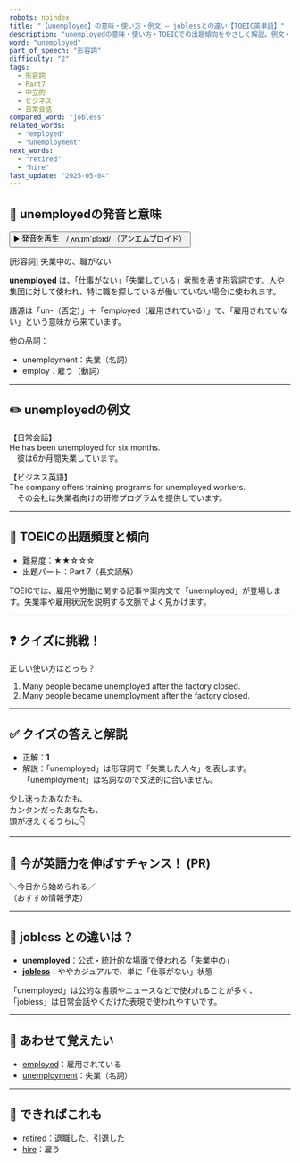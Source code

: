 ```yaml
---
robots: noindex
title: "【unemployed】の意味・使い方・例文 ― joblessとの違い【TOEIC英単語】"
description: "unemployedの意味・使い方・TOEICでの出題傾向をやさしく解説。例文・クイズ付きでjoblessとの違いもわかりやすく学べます。"
word: "unemployed"
part_of_speech: "形容詞"
difficulty: "2"
tags:
  - 形容詞
  - Part7
  - 中立的
  - ビジネス
  - 日常会話
compared_word: "jobless"
related_words:
  - "employed"
  - "unemployment"
next_words:
  - "retired"
  - "hire"
last_update: "2025-05-04"
---
```


## 🔰 unemployedの発音と意味

<button class="play-audio" onclick="playTTS('unemployed')">
  <span class="play-audio-main">
    ▶️ 発音を再生　/ˌʌn.ɪmˈplɔɪd/
  </span>
  <span class="play-audio-sub">
    （アンエムプロイド）
  </span>
</button>

[形容詞] 失業中の、職がない

**unemployed** は、「仕事がない」「失業している」状態を表す形容詞です。人や集団に対して使われ、特に職を探しているが働いていない場合に使われます。

語源は「un-（否定）」＋「employed（雇用されている）」で、「雇用されていない」という意味から来ています。

他の品詞：  
- unemployment：失業（名詞）
- employ：雇う（動詞）

---

## ✏️ unemployedの例文

【日常会話】  
He has been unemployed for six months.  
　彼は6か月間失業しています。

【ビジネス英語】  
The company offers training programs for unemployed workers.  
　その会社は失業者向けの研修プログラムを提供しています。

---

## 🎯 TOEICの出題頻度と傾向

- 難易度：★★☆☆☆
- 出題パート：Part 7（長文読解）

TOEICでは、雇用や労働に関する記事や案内文で「unemployed」が登場します。失業率や雇用状況を説明する文脈でよく見かけます。

---

## ❓ クイズに挑戦！

正しい使い方はどっち？

1. Many people became unemployed after the factory closed.  
2. Many people became unemployment after the factory closed.

---

## ✅ クイズの答えと解説

- 正解：**1**
- 解説：「unemployed」は形容詞で「失業した人々」を表します。「unemployment」は名詞なので文法的に合いません。

少し迷ったあなたも、  
カンタンだったあなたも、  
頭が冴えてるうちに👇️

---

## 🚀 今が英語力を伸ばすチャンス！ (PR)

<div class="info-center">
＼今日から始められる／<br>  
（おすすめ情報予定）
</div>

---

## 🤔  jobless との違いは？

- **unemployed**：公式・統計的な場面で使われる「失業中の」
- **[jobless](/word/jobless)**：ややカジュアルで、単に「仕事がない」状態

「unemployed」は公的な書類やニュースなどで使われることが多く、「jobless」は日常会話やくだけた表現で使われやすいです。

---

## 🧩 あわせて覚えたい

- [employed](/word/employed)：雇用されている
- [unemployment](/word/unemployment)：失業（名詞）

---

## 📖 できればこれも

- [retired](/word/retired)：退職した、引退した
- [hire](/word/hire)：雇う

<!-- cvid: aid08_bid10 -->
